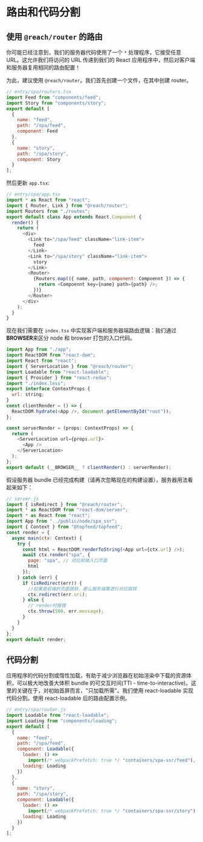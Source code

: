 # 路由和代码分割

## 使用 `@reach/router` 的路由

你可能已经注意到，我们的服务器代码使用了一个 `*` 处理程序，它接受任意 URL。这允许我们将访问的 URL 传递到我们的 React 应用程序中，然后对客户端和服务器复用相同的路由配置！

为此，建议使用 `@reach/router`。我们首先创建一个文件，在其中创建 router。

```js
// entry/spa/routers.tsx
import Feed from "components/feed";
import Story from "components/story";
export default [
  {
    name: "feed",
    path: "/spa/feed",
    component: Feed
  },
  {
    name: "story",
    path: "/spa/story",
    component: Story
  }
];
```

然后更新 `app.tsx`:

```js
// entry/spa/app.tsx
import * as React from "react";
import { Router, Link } from "@reach/router";
import Routers from "./routes";
export default class App extends React.Component {
  render() {
    return (
      <div>
        <Link to="/spa/feed" className="link-item">
          feed
        </Link>
        <Link to="/spa/story" className="link-item">
          story
        </Link>
        <Router>
          {Routers.map(({ name, path, component: Compoennt }) => {
            return <Compoennt key={name} path={path} />;
          })}
        </Router>
      </div>
    );
  }
}
```

现在我们需要在 `index.tsx` 中实现客户端和服务器端路由逻辑：我们通过**BROWSER**来区分 node 和 browser 打包的入口代码。

```js
import App from "./app";
import ReactDOM from "react-dom";
import React from "react";
import { ServerLocation } from "@reach/router";
import Loadable from "react-loadable";
import { Provider } from "react-redux";
import "./index.less";
export interface ContextProps {
  url: string;
}
const clientRender = () => {
  ReactDOM.hydrate(<App />, document.getElementById("root"));
};

const serverRender = (props: ContextProps) => {
  return (
    <ServerLocation url={props.url}>
      <App />
    </ServerLocation>
  );
};
export default (__BROWSER__ ? clientRender() : serverRender);
```

假设服务器 bundle 已经完成构建（请再次忽略现在的构建设置），服务器用法看起来如下：

```js
// server.js
import { isRedirect } from "@reach/router";
import * as ReactDOM from "react-dom/server";
import * as React from "react";
import App from "../public/node/spa_ssr";
import { Context } from "@topfeed/topfeed";
const render = {
  async main(ctx: Context) {
    try {
      const html = ReactDOM.renderToString(<App url={ctx.url} />);
      await ctx.render("spa", {
        page: "spa", // 对应前端入口页面
        html
      });
    } catch (err) {
      if (isRedirect(err)) {
        //如果是前端的页面跳转，那么服务端需进行对应跳转
        ctx.redirect(err.uri);
      } else {
        // render时报错
        ctx.throw(500, err.message);
      }
    }
  }
};
export default render;
```

## 代码分割

应用程序的代码分割或惰性加载，有助于减少浏览器在初始渲染中下载的资源体积，可以极大地改善大体积 bundle 的可交互时间(TTI - time-to-interactive)。这里的关键在于，对初始首屏而言，"只加载所需"。我们使用 react-loadable 实现代码分割。使用 react-loadable 后的路由配置示例。

```js
// entry/spa/router.js
import Loadable from "react-loadable";
import Loading from "components/loading";
export default [
  {
    name: "feed",
    path: "/spa/feed",
    component: Loadable({
      loader: () =>
        import(/* webpackPrefetch: true */ "containers/spa-ssr/feed"), // 对于非initial chunk进行prefetch，减小前端页面跳转白屏时间
      loading: Loading
    })
  },
  {
    name: "story",
    path: "/spa/story",
    component: Loadable({
      loader: () =>
        import(/* webpackPrefetch: true */ "containers/spa-ssr/story"),
      loading: Loading
    })
  }
];
```
